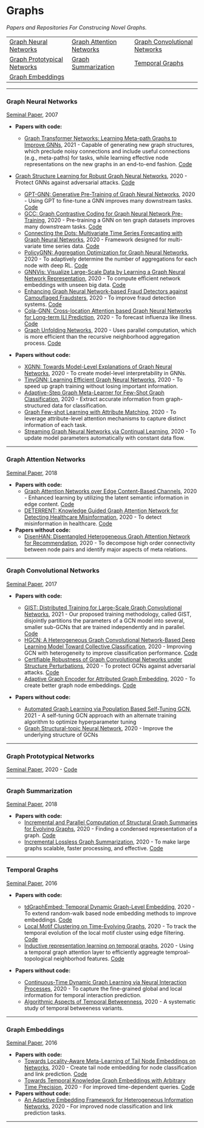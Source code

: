 # Graphs
*Papers and Repositories For Construcing Novel Graphs.*

| | | |
|-|-|-|
| [Graph Neural Networks](#Graph-Neural-Networks) | [Graph Attention Networks](#Graph-Attention-Networks) | [Graph Convolutional Networks](#Graph-Convolutional-Networks)
| [Graph Prototypical Networks](#Graph-Prototypical-Networks) | [Graph Summarization](#Graph-Summarization) | [Temporal Graphs](#Temporal-Graphs)
| [Graph Embeddings](#Graph-Embeddings)

---

### Graph Neural Networks
[Seminal Paper](https://repository.hkbu.edu.hk/cgi/viewcontent.cgi?article=1000&context=vprd_ja), 2007
- **Papers with code:**
  - [Graph Transformer Networks: Learning Meta-path Graphs to Improve GNNs](https://arxiv.org/pdf/2106.06218.pdf), 2021 - Capable of generating new graph structures, which preclude noisy connections and include useful connections (e.g., meta-paths) for tasks, while learning effective node representations on the new graphs in an end-to-end fashion. [Code](https://github.com/seongjunyun/Graph_Transformer_Networks)
- [Graph Structure Learning for Robust Graph Neural Networks](https://arxiv.org/pdf/2005.10203.pdf), 2020 - Protect GNNs against adversarial attacks. [Code](https://github.com/ChandlerBang/Pro-GNN) 
  - [GPT-GNN: Generative Pre-Training of Graph Neural Networks](https://arxiv.org/pdf/2006.15437.pdf), 2020 - Using GPT to fine-tune a GNN improves many downstream tasks. [Code](https://github.com/acbull/GPT-GNN) 
  - [GCC: Graph Contrastive Coding for Graph Neural Network Pre-Training](https://arxiv.org/pdf/2006.09963.pdf), 2020 - Pre-training a GNN on ten graph datasets improves many downstream tasks. [Code](https://github.com/THUDM/GCC)
  - [Connecting the Dots: Multivariate Time Series Forecasting with Graph Neural Networks](https://arxiv.org/pdf/2005.11650.pdf), 2020 - Framework designed for multi-variate time series data. [Code](https://github.com/THUDM/GCC)
  - [PolicyGNN: Aggregation Optimization for Graph Neural Networks](https://arxiv.org/pdf/2006.15097.pdf), 2020 - To adaptively determine the number of aggregations for each node with deep RL. [Code](https://github.com/nnzhan/MTGNN)
  - [GNNVis: Visualize Large-Scale Data by Learning a Graph Neural Network Representation](https://dl.acm.org/doi/abs/10.1145/3340531.3411987), 2020 - To compute efficient network embeddings with unseen big data. [Code](https://github.com/YajunHuang/gnnvis) 
  - [Enhancing Graph Neural Network-based Fraud Detectors against Camouflaged Fraudsters](https://arxiv.org/pdf/2008.08692.pdf), 2020 - To improve fraud detection systems. [Code](https://github.com/YingtongDou/CARE-GNN)
  - [Cola-GNN: Cross-location Attention based Graph Neural Networks for Long-term ILI Prediction](https://yue-ning.github.io/docs/CIKM20-colagnn.pdf), 2020 - To forecast influenza like illness. [Code](https://github.com/amy-deng/colagnn)
  - [Graph Unfolding Networks](https://dl.acm.org/doi/abs/10.1145/3340531.3412141), 2020 - Uses parallel computation, which is more efficient than the recursive neighborhood aggregation process. [Code](https://github.com/GUNets/GUNets)

- **Papers without code:**
  - [XGNN: Towards Model-Level Explanations of Graph Neural Networks](https://arxiv.org/pdf/2006.02587.pdf), 2020 - To create model-level interpretability in GNNs.
  - [TinyGNN: Learning Efficient Graph Neural Networks](https://dl.acm.org/doi/10.1145/3394486.3403236), 2020 - To speed up graph training without losing important information.
  - [Adaptive-Step Graph Meta-Learner for Few-Shot Graph Classification](https://arxiv.org/pdf/2003.08246.pdf), 2020 - Extract accurate information from graph-structured data for classification.
  - [Graph Few-shot Learning with Attribute Matching](https://dl.acm.org/doi/10.1145/3340531.3411923), 2020 - To leverage attribute-level attention mechanisms to capture distinct information of each task.
  - [Streaming Graph Neural Networks via Continual Learning](https://arxiv.org/pdf/2009.10951.pdf), 2020 - To update model parameters automatically with constant data flow.

---

### Graph Attention Networks
[Seminal Paper](https://arxiv.org/pdf/1710.10903.pdf), 2018
- **Papers with code:**
  - [Graph Attention Networks over Edge Content-Based Channels](https://dl.acm.org/doi/10.1145/3394486.3403233), 2020 - Enhanced learning by utilizing the latent semantic information in edge content. [Code](https://github.com/Louise-LuLin/topic-gcn)  
  - [DETERRENT: Knowledge Guided Graph Attention Network for Detecting Healthcare Misinformation](http://pike.psu.edu/publications/kdd20-deterrent.pdf), 2020 - To detect misinformation in healthcare. [Code](https://github.com/cuilimeng/DETERRENT)
- **Papers without code:**
  - [DisenHAN: Disentangled Heterogeneous Graph Attention Network for Recommendation](https://dl.acm.org/doi/abs/10.1145/3340531.3411996), 2020 - To decompose high order connectivity between node pairs and identify major aspects of meta relations.
---

### Graph Convolutional Networks
[Seminal Paper](https://arxiv.org/pdf/1609.02907.pdf), 2017

- **Papers with code:**
  - [GIST: Distributed Training for Large-Scale Graph Convolutional Networks](https://arxiv.org/pdf/2102.10424.pdf), 2021 - Our proposed training methodology, called GIST, disjointly partitions the parameters of a GCN model into several, smaller sub-GCNs that are trained independently and in parallel. [Code](https://github.com/wolfecameron/GIST) 
  - [HGCN: A Heterogeneous Graph Convolutional Network-Based Deep Learning Model Toward Collective Classification](https://dl.acm.org/doi/10.1145/3394486.3403169), 2020 - Improving GCN with heterogeneity to improve classification performance. [Code](https://github.com/huazai1992/HGCN)
  - [Certifiable Robustness of Graph Convolutional Networks under Structure Perturbations](https://dl.acm.org/doi/10.1145/3394486.3403217), 2020 - To protect GCNs against adversarial attacks. [Code](https://www.in.tum.de/daml/robust-gcn/)
  - [Adaptive Graph Encoder for Attributed Graph Embedding](https://arxiv.org/pdf/2007.01594.pdf), 2020 - To create better graph node embeddings. [Code](https://github.com/thunlp/AGE)

- **Papers without code:**
  - [Automated Graph Learning via Population Based Self-Tuning GCN](https://arxiv.org/pdf/2009.10951.pdf), 2021 - A self-tuning GCN approach with an alternate training algorithm to optimize hyperparameter tuning
  - [Graph Structural-topic Neural Network](https://arxiv.org/pdf/2006.14278.pdf), 2020 - Improve the underlying structure of GCNs

---

### Graph Prototypical Networks
[Seminal Paper](https://arxiv.org/pdf/2006.12739.pdf), 2020 - [Code](https://github.com/kaize0409/GPN)

---

### Graph Summarization
[Seminal Paper](https://arxiv.org/pdf/1612.04883.pdf), 2018
- **Papers with code:**
  - [Incremental and Parallel Computation of Structural Graph Summaries for Evolving Graphs](https://dl.acm.org/doi/abs/10.1145/3340531.3411878), 2020 - Finding a condensed representation of a graph. [Code](https://github.com/t-blume/fluid-spark)
  - [Incremental Lossless Graph Summarization](https://arxiv.org/pdf/2006.09935.pdf), 2020 - To make large graphs scalable, faster processing, and effective. [Code](http://dmlab.kaist.ac.kr/mosso/)

---

### Temporal Graphs
[Seminal Paper](https://www.tandfonline.com/doi/abs/10.1080/15427951.2016.1177801), 2016
- **Papers with code:**
  - [tdGraphEmbed: Temporal Dynamic Graph-Level Embedding](https://dl.acm.org/doi/abs/10.1145/3340531.3411953), 2020 - To extend random-walk based node embedding methods to improve embeddings. [Code](https://github.com/moranbel/tdGraphEmbed)
  - [Local Motif Clustering on Time-Evolving Graphs](https://dl.acm.org/doi/abs/10.1145/3394486.3403081), 2020 - To track the temporal evolution of the local motif cluster using edge filtering. [Code](https://github.com/DongqiFu/L-MEGA)
  - [Inductive representation learning on temporal graphs](https://arxiv.org/pdf/2002.07962.pdf), 2020 - Using a temporal graph attention layer to efficiently aggreagte temproal-topological neighborhod features. [Code](https://drive.google.com/drive/folders/1GaH8vusCXJj4ucayfO-PyHpnNsJRkB78A)

- **Papers without code:**
  - [Continuous-Time Dynamic Graph Learning via Neural Interaction Processes](https://dl.acm.org/doi/abs/10.1145/3340531.3411946), 2020 - To capture the fine-grained global and local information for temporal interaction prediction.
  - [Algorithmic Aspects of Temporal Betweenness](https://arxiv.org/pdf/2006.08668.pdf), 2020 - A systematic study of temporal betweeness variants.

---

### Graph Embeddings
[Seminal Paper](http://proceedings.mlr.press/v48/yanga16.pdf), 2016
- **Papers with code:**
  - [Towards Locality-Aware Meta-Learning of Tail Node Embeddings on Networks](https://dl.acm.org/doi/10.1145/3340531.3411910), 2020 - Create tail node embedding for node classification and link prediction. [Code](https://github.com/smufang/meta-tail2vec)
  - [Towards Temporal Knowledge Graph Embeddings with Arbitrary Time Precision](https://dl.acm.org/doi/abs/10.1145/3340531.3412028), 2020 - For improved time-dependent queries. [Code](https://gitlab.com/jleblay/tokei)
- **Papers without code:**
  - [An Adaptive Embedding Framework for Heterogeneous Information Networks](https://dl.acm.org/doi/10.1145/3340531.3411989), 2020 - For improved node classification and link prediction tasks.

---
